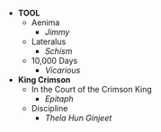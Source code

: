 - __TOOL__
  - Aenima
    - *Jimmy*
  - Lateralus
    - *Schism*
  - 10,000 Days
    - *Vicarious*
- __King Crimson__
  - In the Court of the Crimson King
    - *Epitaph*
  - Discipline
    - *Thela Hun Ginjeet*
